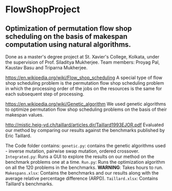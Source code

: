 # FlowShopProject
## Optimization of permutation flow shop scheduling on the basis of makespan computation using natural algorithms.
Done as a master's degree project at St. Xavier's College, Kolkata, under the supervision of Prof. Siladitya Mukherjee.
Team members: Proyag Pal, Kaustav Basu and Triparna Mukherjee.

https://en.wikipedia.org/wiki/Flow_shop_scheduling
A special type of flow shop scheduling problem is the permutation flow shop scheduling problem in which the processing order of the jobs on the resources is the same for each subsequent step of processing.

https://en.wikipedia.org/wiki/Genetic_algorithm
We used genetic algorithms to optimize permutation flow shop scheduling problems on the basis of their makespan values.

http://mistic.heig-vd.ch/taillard/articles.dir/Taillard1993EJOR.pdf
Evaluated our method by comparing our results against the benchmarks published by Eric Taillard.

The Code folder contains:
```genetic.py```: contains the genetic algorithms used - inverse mutation, pairwise swap mutation, ordered crossover.
```Integrated.py```: Runs a GUI to explore the results on our method on the benchmark problems one at a time.
```Run.py```: Runs the optimization algorithm on all the 120 problems in the benchmarks. **WARNING**: Takes hours to run.
```Makespans.xlsx```: Contains the benchmarks and our results along with the average relative percentage difference (ARPD).
```Taillard.xlsx```: Contains Taillard's benchmarks.
